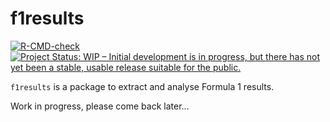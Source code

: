 
<!-- README.md is generated from README.Rmd. Please edit that file -->

# f1results

<!-- badges: start -->

[![R-CMD-check](https://github.com/verasls/f1results/workflows/R-CMD-check/badge.svg)](https://github.com/verasls/f1results/actions)
[![Project Status: WIP – Initial development is in progress, but there
has not yet been a stable, usable release suitable for the
public.](https://www.repostatus.org/badges/latest/wip.svg)](https://www.repostatus.org/#wip)
<!-- badges: end -->

`f1results` is a package to extract and analyse Formula 1 results.

Work in progress, please come back later…
